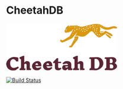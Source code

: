 # CheetahDB
<p align="left">
  <img src="logo.png"/>
</p>

[![Build Status](https://github.com/elipatov/cheetah-db/tree/main/.github/workflows/CI/badge.svg?branch=master)](https://github.com/elipatov/cheetah-db/actions)